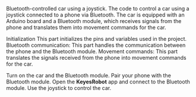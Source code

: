 Bluetooth-controlled car using a joystick.
The code to control a car using a joystick connected to a phone via Bluetooth. The car is equipped with an Arduino board and a Bluetooth module, which receives signals from the phone and translates them into movement commands for the car.

Initialization This part initializes the pins and variables used in the project.
Bluetooth communication: This part handles the communication between the phone and the Bluetooth module.
Movement commands: This part translates the signals received from the phone into movement commands for the car.

Turn on the car and the Bluetooth module.
Pair your phone with the Bluetooth module.
Open the **KeyesRobot** app and connect to the Bluetooth module.
Use the joystick to control the car.
